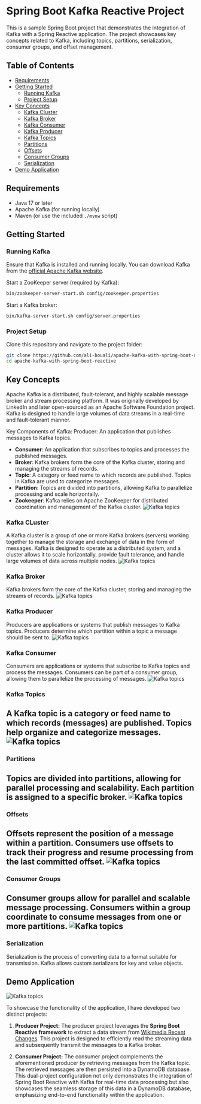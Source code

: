 # Spring Boot Kafka Reactive Project

This is a sample Spring Boot project that demonstrates the integration of Kafka with a Spring Reactive application. The project showcases key concepts related to Kafka, including topics, partitions, serialization, consumer groups, and offset management.

## Table of Contents

- [Requirements](#requirements)
- [Getting Started](#getting-started)
    - [Running Kafka](#running-kafka)
    - [Project Setup](#project-setup)
- [Key Concepts](#key-concepts)
    - [Kafka Cluster](#kafka-cluster)
    - [Kafka Broker](#kafka-broker)
    - [Kafka Consumer](#kafka-consumer)
    - [Kafka Producer](#kafka-producer)
    - [Kafka Topics](#kafka-topics)
    - [Partitions](#partitions)
    - [Offsets](#offsets)
    - [Consumer Groups](#consumer-groups)
    - [Serialization](#serialization)
- [Demo Application](#demo-application)


## Requirements

- Java 17 or later
- Apache Kafka (for running locally)
- Maven (or use the included `./mvnw` script)

## Getting Started

### Running Kafka

Ensure that Kafka is installed and running locally. You can download Kafka from the [official Apache Kafka website](https://kafka.apache.org/).

Start a ZooKeeper server (required by Kafka):

```bash
bin/zookeeper-server-start.sh config/zookeeper.properties
```

Start a Kafka broker:
```bash
bin/kafka-server-start.sh config/server.properties
```


### Project Setup

Clone this repository and navigate to the project folder:

```bash
git clone https://github.com/ali-bouali/apache-kafka-with-spring-boot-reactive
cd apache-kafka-with-spring-boot-reactive
```

## Key Concepts

Apache Kafka is a distributed, fault-tolerant, and highly scalable message broker and stream processing platform. It was originally developed by LinkedIn and later open-sourced as an Apache Software Foundation project. Kafka is designed to handle large volumes of data streams in a real-time and fault-tolerant manner.

Key Components of Kafka:
Producer: An application that publishes messages to Kafka topics.

- **Consumer**: An application that subscribes to topics and processes the published messages.
- **Broker**: Kafka brokers form the core of the Kafka cluster, storing and managing the streams of records.
- **Topic**: A category or feed name to which records are published. Topics in Kafka are used to categorize messages.
- **Partition**: Topics are divided into partitions, allowing Kafka to parallelize processing and scale horizontally.
- **Zookeeper**: Kafka relies on Apache ZooKeeper for distributed coordination and management of the Kafka cluster.
  ![Kafka topics](img/kafka_overview.png)

### Kafka CLuster
A Kafka cluster is a group of one or more Kafka brokers (servers) working together to manage the storage and exchange of data in the form of messages. Kafka is designed to operate as a distributed system, and a cluster allows it to scale horizontally, provide fault tolerance, and handle large volumes of data across multiple nodes.
![Kafka topics](img/kafka_cluster.png)

### Kafka Broker
Kafka brokers form the core of the Kafka cluster, storing and managing the streams of records.
![Kafka topics](img/kafka_broker.png)

### Kafka Producer
Producers are applications or systems that publish messages to Kafka topics. Producers determine which partition within a topic a message should be sent to.
![Kafka topics](img/kafka_producer.png)

### Kafka Consumer
Consumers are applications or systems that subscribe to Kafka topics and process the messages. Consumers can be part of a consumer group, allowing them to parallelize the processing of messages.
![Kafka topics](img/kafka_consumer.png)

### Kafka Topics

A Kafka topic is a category or feed name to which records (messages) are published. Topics help organize and categorize messages.
![Kafka topics](img/kafka_topic.png)
---

### Partitions

Topics are divided into partitions, allowing for parallel processing and scalability. Each partition is assigned to a specific broker.
![Kafka topics](img/kafka_partitions.png)
---

### Offsets

Offsets represent the position of a message within a partition. Consumers use offsets to track their progress and resume processing from the last committed offset.
![Kafka topics](img/kafka_offset.png)
---

### Consumer Groups

Consumer groups allow for parallel and scalable message processing. Consumers within a group coordinate to consume messages from one or more partitions.
![Kafka topics](img/kafka_consumer_groups.png)
---

### Serialization

Serialization is the process of converting data to a format suitable for transmission. Kafka allows custom serializers for key and value objects.


## Demo Application

![Kafka topics](img/kafka_demo_application.png)

To showcase the functionality of the application, I have developed two distinct projects:

1. **Producer Project:**
   The producer project leverages the **Spring Boot Reactive framework** to extract a data stream from [Wikimedia Recent Changes](https://stream.wikimedia.org/v2/stream/recentchange). This project is designed to efficiently read the streaming data and subsequently transmit the messages to a Kafka broker.

2. **Consumer Project:**
   The consumer project complements the aforementioned producer by retrieving messages from the Kafka topic. The retrieved messages are then persisted into a DynamoDB database. This dual-project configuration not only demonstrates the integration of Spring Boot Reactive with Kafka for real-time data processing but also showcases the seamless storage of this data in a DynamoDB database, emphasizing end-to-end functionality within the application.
